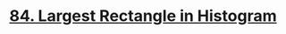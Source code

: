 # [84. Largest Rectangle in Histogram](https://leetcode.com/problems/largest-rectangle-in-histogram/)